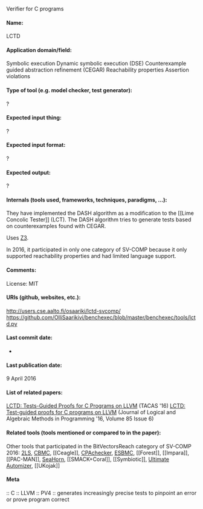 Verifier for C programs

#### Name:
LCTD

#### Application domain/field:
Symbolic execution
Dynamic symbolic execution (DSE)
Counterexample guided abstraction refinement (CEGAR)
Reachability properties
Assertion violations

#### Type of tool (e.g. model checker, test generator):
?

#### Expected input thing:
?

#### Expected input format:
?

#### Expected output:
?

#### Internals (tools used, frameworks, techniques, paradigms, ...):
They have implemented the DASH algorithm as a modification to the [[Lime Concolic Tester]] (LCT). 
The DASH algorithm tries to generate tests based on counterexamples found with CEGAR. 

Uses [Z3](Solvers/SMT/Z3.md).

In 2016, it participated in only one category of SV-COMP because it only supported reachability properties and had limited language support.

#### Comments:
License: MIT

#### URIs (github, websites, etc.):
http://users.cse.aalto.fi/osaariki/lctd-svcomp/
https://github.com/OlliSaarikivi/benchexec/blob/master/benchexec/tools/lctd.py

#### Last commit date:
-

#### Last publication date:
9 April 2016

#### List of related papers:
[LCTD: Tests-Guided Proofs for C Programs on LLVM](https://doi.org/10.1007/978-3-662-49674-9_62) (TACAS '16)
[LCTD: Test-guided proofs for C programs on LLVM](https://doi.org/10.1016/j.jlamp.2015.10.010) (Journal of Logical and Algebraic Methods in Programming '16, Volume 85 Issue 6)

#### Related tools (tools mentioned or compared to in the paper):
Other tools that participated in the BitVectorsReach category of SV-COMP 2016: [2LS](2LS.md), [CBMC](Checkers/CBMC.md), [[Ceagle]], [CPAchecker](Checkers/CPAchecker.md), [ESBMC](ESBMC.md), [[Forest]], [[Impara]], [[PAC-MAN]], [SeaHorn](Checkers/SeaHorn.md), [[SMACK+Coral]], [[Symbiotic]], [Ultimate Automizer](Ultimate%20Automizer.md), [[UKojak]]

#### Meta
:: C
:: LLVM
:: PV4 :: generates increasingly precise tests to pinpoint an error or prove program correct